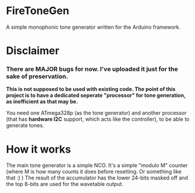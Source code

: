 # FireToneGen
A simple monophonic tone generator written for the Arduino framework.

# Disclaimer
### **There are MAJOR bugs for now. I've uploaded it just for the sake of preservation.**
**This is not supposed to be used with existing code. The point of this project is to have a dedicated seperate "processor" for tone generation, as inefficient as that may be.**  
   
You need one ATmega328p (as the tone generator) and another processor (that has **hardware I2C** support, which acts like the controller), to be able to generate tones.

# How it works

The main tone generator is a simple NCO. It's a simple "modulo M" counter (where M is how many counts it does before resetting. Or something like that :) )
The result of the accumulator has the lower 24-bits masked off and the top 8-bits are used for the wavetable output.
